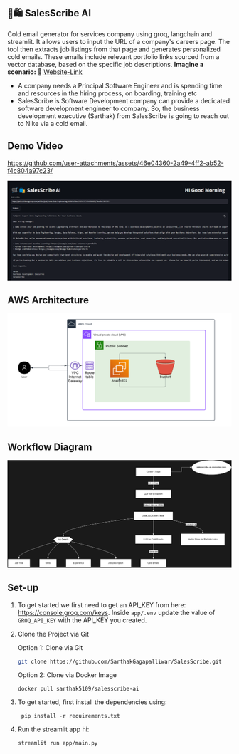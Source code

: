  
## 🛒🛍️ SalesScribe AI
Cold email generator for services company using groq, langchain and streamlit. It allows users to input the URL of a company's careers page. The tool then extracts job listings from that page and generates personalized cold emails. These emails include relevant portfolio links sourced from a vector database, based on the specific job descriptions. 
**Imagine a scenario:** 🔗 [Website-Link](http://65.2.6.179:8501/)

- A company needs a Principal Software Engineer and is spending time and resources in the hiring process, on boarding, training etc
- SalesScribe is Software Development company can provide a dedicated software development engineer to company. So, the business development executive (Sarthak) from SalesScribe is going to reach out to Nike via a cold email.

## Demo Video
 https://github.com/user-attachments/assets/46e04360-2a49-4ff2-ab52-f4c804a97c23/ 


![img.png](images/DemoImg.png)

## AWS Architecture
![img.png](images/SalesScribe.png)

## Workflow Diagram
![img.png](images/architecture.png)

## Set-up
1. To get started we first need to get an API_KEY from here: https://console.groq.com/keys. Inside `app/.env` update the value of `GROQ_API_KEY` with the API_KEY you created. 

2. Clone the Project via Git

   Option 1: Clone via Git
   ```bash
   git clone https://github.com/SarthakGagapalliwar/SalesScribe.git
   ```

   Option 2: Clone via Docker Image
   ```commandline
   docker pull sarthak5109/salesscribe-ai

    ```
       
4. To get started, first install the dependencies using:
    ```commandline
     pip install -r requirements.txt
    ```
   
5. Run the streamlit app hi:
   ```commandline
   streamlit run app/main.py
   ```
